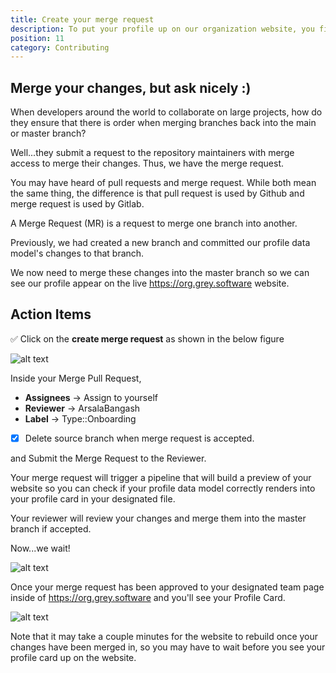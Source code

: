 ```yaml
---
title: Create your merge request
description: To put your profile up on our organization website, you first need to create a data model and find your subgroup.
position: 11
category: Contributing
---
```


## Merge your changes, but ask nicely :)

When developers around the world to collaborate on large projects, how do they ensure that there is order when merging branches back into the main or master branch?

Well...they submit a request to the repository maintainers with merge access to merge their changes. Thus, we have the merge request.

<alert>
You may have heard of pull requests and merge request. While both mean the same thing, the difference is that pull request is used by Github and merge request is used by Gitlab. 
</alert>

A Merge Request (MR) is a request to merge one branch into another.

Previously, we had created a new branch and committed our profile data model's changes to that branch.

We now need to merge these changes into the master branch so we can see our profile appear on the live https://org.grey.software website.

## Action Items

✅ Click on the **create merge request** as shown in the below figure

![alt text](/Merge-request.png "Merge Request")

Inside your Merge Pull Request,

- **Assignees** -> Assign to yourself
- **Reviewer** -> ArsalaBangash
- **Label** -> Type::Onboarding
- [x] Delete source branch when merge request is accepted.

and Submit the Merge Request to the Reviewer.

Your merge request will trigger a pipeline that will build a preview of your website so you can check if your profile data model correctly renders into your profile card in your designated file.

Your reviewer will review your changes and merge them into the master branch if accepted.

Now...we wait!

![alt text](/Pipelines.png "Merge Request")

Once your merge request has been approved to your designated team page inside of https://org.grey.software and you'll see your Profile Card.

![alt text](/output.png "Merge Request")

<alert>
Note that it may take a couple minutes for the website to rebuild once your changes have been merged in, so you may have to wait before you see your profile card up on the website.
</alert>